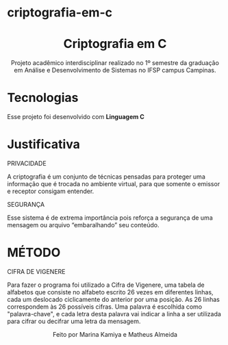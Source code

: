 # criptografia-em-c

<h1 align="center"> Criptografia em C </h1>

<p align="center">
Projeto acadêmico interdisciplinar realizado no 1º semestre da graduação em Análise e Desenvolvimento de Sistemas no IFSP campus Campinas. <br/>
</p>


<h1>Tecnologias</h1>

Esse projeto foi desenvolvido com <strong> Linguagem C </strong>

<h1>Justificativa</h1>

PRIVACIDADE<br>

A criptografia é um conjunto de técnicas pensadas para proteger uma informação que é trocada no ambiente virtual, para que somente o emissor e receptor consigam entender.

SEGURANÇA<br>

Esse sistema é de extrema importância pois reforça a segurança de uma mensagem ou arquivo “embaralhando” seu conteúdo.

<h1>MÉTODO</h1>

CIFRA DE VIGENERE<br>

Para fazer o programa foi utilizado a Cifra de Vigenere, uma tabela de alfabetos que consiste no alfabeto escrito 26 vezes em diferentes linhas, cada um deslocado ciclicamente do anterior por uma posição. As 26 linhas correspondem às 26 possíveis cifras. Uma palavra é escolhida como "palavra-chave", e cada letra desta palavra vai indicar a linha a ser utilizada para cifrar ou decifrar uma letra da mensagem.


<p align="center">Feito por Marina Kamiya e Matheus Almeida</p>
